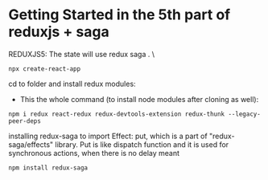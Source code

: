 # Getting Started in the 5th part of reduxjs + saga
REDUXJS5: The state will use redux saga . \


```
npx create-react-app 
```

cd to folder and install redux modules:



* This the whole command (to install node modules after cloning as well):
```
npm i redux react-redux redux-devtools-extension redux-thunk --legacy-peer-deps
```

installing redux-saga to import Effect: put, which is a part of "redux-saga/effects" library. Put is like dispatch function and it is used for synchronous actions, when there is no delay meant
```
npm install redux-saga 
```




